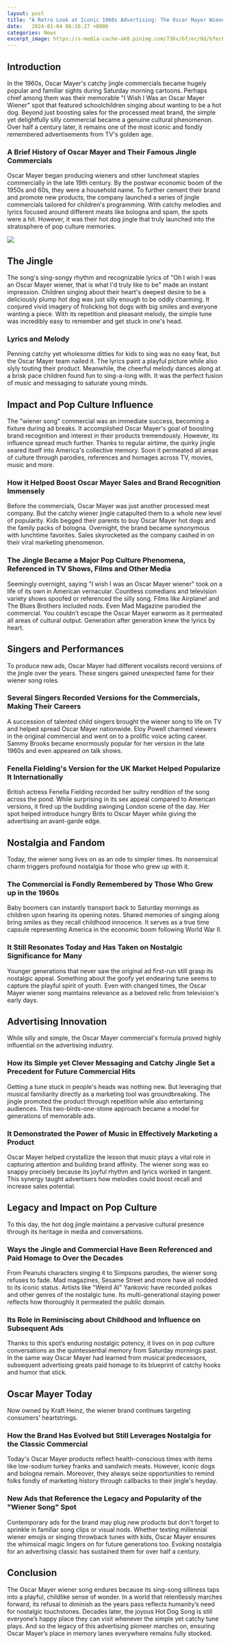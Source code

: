 ```yaml
---
layout: post
title: "A Retro Look at Iconic 1960s Advertising: The Oscar Mayer Wiener Song Commercial"
date:   2024-01-04 06:26:27 +0000
categories: News
excerpt_image: https://s-media-cache-ak0.pinimg.com/736x/bf/ec/0d/bfec0df07c8385bd532fe96488f68e3e.jpg
---
```

## Introduction  
In the 1960s, Oscar Mayer's catchy jingle commercials became hugely popular and familiar sights during Saturday morning cartoons. Perhaps chief among them was their memorable "I Wish I Was an Oscar Mayer Wiener" spot that featured schoolchildren singing about wanting to be a hot dog. Beyond just boosting sales for the processed meat brand, the simple yet delightfully silly commercial became a genuine cultural phenomenon. Over half a century later, it remains one of the most iconic and fondly remembered advertisements from TV's golden age.

### A Brief History of Oscar Mayer and Their Famous Jingle Commercials
Oscar Mayer began producing wieners and other lunchmeat staples commercially in the late 19th century. By the postwar economic boom of the 1950s and 60s, they were a household name. To further cement their brand and promote new products, the company launched a series of jingle commercials tailored for children's programming. With catchy melodies and lyrics focused around different meats like bologna and spam, the spots were a hit. However, it was their hot dog jingle that truly launched into the stratosphere of pop culture memories. 


![](https://s-media-cache-ak0.pinimg.com/736x/bf/ec/0d/bfec0df07c8385bd532fe96488f68e3e.jpg)
## The Jingle
The song's sing-songy rhythm and recognizable lyrics of "Oh I wish I was an Oscar Mayer wiener, that is what I'd truly like to be" made an instant impression. Children singing about their heart's deepest desire to be a deliciously plump hot dog was just silly enough to be oddly charming. It conjured vivid imagery of frolicking hot dogs with big smiles and everyone wanting a piece. With its repetition and pleasant melody, the simple tune was incredibly easy to remember and get stuck in one's head.

### Lyrics and Melody  
Penning catchy yet wholesome ditties for kids to sing was no easy feat, but the Oscar Mayer team nailed it. The lyrics paint a playful picture while also slyly touting their product. Meanwhile, the cheerful melody dances along at a brisk pace children found fun to sing-a-long with. It was the perfect fusion of music and messaging to saturate young minds.

## Impact and Pop Culture Influence
The "wiener song" commercial was an immediate success, becoming a fixture during ad breaks. It accomplished Oscar Mayer's goal of boosting brand recognition and interest in their products tremendously. However, its influence spread much further. Thanks to regular airtime, the quirky jingle seared itself into America's collective memory. Soon it permeated all areas of culture through parodies, references and homages across TV, movies, music and more.

### How it Helped Boost Oscar Mayer Sales and Brand Recognition Immensely  
Before the commercials, Oscar Mayer was just another processed meat company. But the catchy wiener jingle catapulted them to a whole new level of popularity. Kids begged their parents to buy Oscar Mayer hot dogs and the family packs of bologna. Overnight, the brand became synonymous with lunchtime favorites. Sales skyrocketed as the company cashed in on their viral marketing phenomenon. 

### The Jingle Became a Major Pop Culture Phenomena, Referenced in TV Shows, Films and Other Media
Seemingly overnight, saying "I wish I was an Oscar Mayer wiener" took on a life of its own in American vernacular. Countless comedians and television variety shows spoofed or referenced the silly song. Films like Airplane! and The Blues Brothers included nods. Even Mad Magazine parodied the commercial. You couldn't escape the Oscar Mayer earworm as it permeated all areas of cultural output. Generation after generation knew the lyrics by heart.

## Singers and Performances
To produce new ads, Oscar Mayer had different vocalists record versions of the jingle over the years. These singers gained unexpected fame for their wiener song roles. 

### Several Singers Recorded Versions for the Commercials, Making Their Careers  
A succession of talented child singers brought the wiener song to life on TV and helped spread Oscar Mayer nationwide. Eloy Powell charmed viewers in the original commercial and went on to a prolific voice acting career. Sammy Brooks became enormously popular for her version in the late 1960s and even appeared on talk shows.

### Fenella Fielding's Version for the UK Market Helped Popularize It Internationally  
British actress Fenella Fielding recorded her sultry rendition of the song across the pond. While surprising in its sex appeal compared to American versions, it fired up the budding swinging London scene of the day. Her spot helped introduce hungry Brits to Oscar Mayer while giving the advertising an avant-garde edge.

## Nostalgia and Fandom  
Today, the wiener song lives on as an ode to simpler times. Its nonsensical charm triggers profound nostalgia for those who grew up with it.

### The Commercial is Fondly Remembered by Those Who Grew up in the 1960s
Baby boomers can instantly transport back to Saturday mornings as children upon hearing its opening notes. Shared memories of singing along bring smiles as they recall childhood innocence. It serves as a true time capsule representing America in the economic boom following World War II.

### It Still Resonates Today and Has Taken on Nostalgic Significance for Many  
Younger generations that never saw the original ad first-run still grasp its nostalgic appeal. Something about the goofy yet endearing tune seems to capture the playful spirit of youth. Even with changed times, the Oscar Mayer wiener song maintains relevance as a beloved relic from television's early days.

## Advertising Innovation
While silly and simple, the Oscar Mayer commercial's formula proved highly influential on the advertising industry.  

### How its Simple yet Clever Messaging and Catchy Jingle Set a Precedent for Future Commercial Hits  
Getting a tune stuck in people's heads was nothing new. But leveraging that musical familiarity directly as a marketing tool was groundbreaking. The jingle promoted the product through repetition while also entertaining audiences. This two-birds-one-stone approach became a model for generations of memorable ads.

### It Demonstrated the Power of Music in Effectively Marketing a Product  
Oscar Mayer helped crystallize the lesson that music plays a vital role in capturing attention and building brand affinity. The wiener song was so snappy precisely because its joyful rhythm and lyrics worked in tangent. This synergy taught advertisers how melodies could boost recall and increase sales potential.

## Legacy and Impact on Pop Culture
To this day, the hot dog jingle maintains a pervasive cultural presence through its heritage in media and conversations.

### Ways the Jingle and Commercial Have Been Referenced and Paid Homage to Over the Decades   
From Peanuts characters singing it to Simpsons parodies, the wiener song refuses to fade. Mad magazines, Sesame Street and more have all nodded to its iconic status. Artists like "Weird Al" Yankovic have recorded polkas and other genres of the nostalgic tune. Its multi-generational staying power reflects how thoroughly it permeated the public domain.

### Its Role in Reminiscing about Childhood and Influence on Subsequent Ads
Thanks to this spot’s enduring nostalgic potency, it lives on in pop culture conversations as the quintessential memory from Saturday mornings past. In the same way Oscar Mayer had learned from musical predecessors, subsequent advertising greats paid homage to its blueprint of catchy hooks and humor that stick.

## Oscar Mayer Today  
Now owned by Kraft Heinz, the wiener brand continues targeting consumers' heartstrings.

### How the Brand Has Evolved but Still Leverages Nostalgia for the Classic Commercial
Today's Oscar Mayer products reflect health-conscious times with items like low-sodium turkey franks and sandwich meats. However, iconic dogs and bologna remain. Moreover, they always seize opportunities to remind folks fondly of marketing history through callbacks to their jingle's heyday.

### New Ads that Reference the Legacy and Popularity of the "Wiener Song" Spot  
Contemporary ads for the brand may plug new products but don't forget to sprinkle in familiar song clips or visual nods. Whether texting millennial wiener emojis or singing throwback tunes with kids, Oscar Mayer ensures the whimsical magic lingers on for future generations too. Evoking nostalgia for an advertising classic has sustained them for over half a century.

## Conclusion  
The Oscar Mayer wiener song endures because its sing-song silliness taps into a playful, childlike sense of wonder. In a world that relentlessly marches forward, its refusal to diminish as the years pass reflects humanity’s need for nostalgic touchstones. Decades later, the joyous Hot Dog Song is still everyone’s happy place they can visit whenever the simple yet catchy tune plays. And so the legacy of this advertising pioneer marches on, ensuring Oscar Mayer’s place in memory lanes everywhere remains fully stocked.